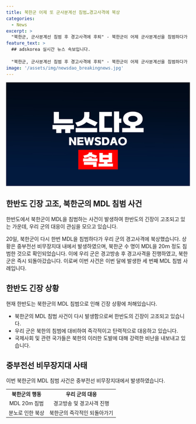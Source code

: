 ```yaml
---
title: 북한군 어제 또 군사분계선 침범…경고사격에 북상
categories:
  - News
excerpt: >
  "북한군, 군사분계선 침범 후 경고사격에 후퇴" - 북한군이 어제 군사분계선을 침범하다가 우리 군의 경고사격에 후퇴했습니다. 북한군은 중부전선 비무장지대에서 MDL을 20m 침범한 후 경고방송과 경고사격에 직면했고, 이에 후퇴했습니다. 이번 침범은 이번 달에 있었던 세 번째 사건입니다.
feature_text: >
  ## adskorea 실시간 뉴스 속보입니다.

  "북한군, 군사분계선 침범 후 경고사격에 후퇴" - 북한군이 어제 군사분계선을 침범하다가 우리 군의 경고사격에 후퇴했습니다. 북한군은 중부전선 비무장지대에서 MDL을 20m 침범한 후 경고방송과 경고사격에 직면했고, 이에 후퇴했습니다. 이번 침범은 이번 달에 있었던 세 번째 사건입니다.
image: '/assets/img/newsdao_breakingnews.jpg'
---
```


<p><img src="/assets/img/newsdao_breakingnews.jpg" alt="adskorea 속보" /></p>

<h2 data-ke-size="size26">한반도 긴장 고조, 북한군의 MDL 침범 사건</h2>

<p>한반도에서 북한군이 MDL을 침범하는 사건이 발생하여 한반도의 긴장이 고조되고 있는 가운데, 우리 군의 대응이 관심을 모으고 있습니다.</p>

<p data-ke-size="size16">20일, 북한군이 다시 한번 MDL을 침범하다가 우리 군의 경고사격에 북상했습니다. 상황은 중부전선 비무장지대 내에서 발생하였으며, 북한군 수 명이 MDL을 20ｍ 정도 침범한 것으로 확인되었습니다. 이에 우리 군은 경고방송 후 경고사격을 진행하였고, 북한군은 즉시 되돌아갔습니다. 이로써 이번 사건은 이번 달에 발생한 세 번째 MDL 침범 사례입니다.</p>

<h2 data-ke-size="size26">한반도 긴장 상황</h2>

<p>현재 한반도는 북한군의 MDL 침범으로 인해 긴장 상황에 처해있습니다.</p>

<ul>
  <li>북한군의 MDL 침범 사건이 다시 발생함으로써 한반도의 긴장이 고조되고 있습니다.</li>
  <li>우리 군은 북한의 침범에 대비하여 즉각적이고 탄력적으로 대응하고 있습니다.</li>
  <li>국제사회 및 관련 국가들은 북한의 이러한 도발에 대해 강력한 비난을 내보내고 있습니다.</li>
</ul>

<h2 data-ke-size="size26">중부전선 비무장지대 사태</h2>

<p>이번 북한군의 MDL 침범 사건은 중부전선 비무장지대에서 발생하였습니다.</p>

<table>
  <tr>
    <td style="text-align: center; height: 17px;"><b>북한군의 행동</b></td>
    <td style="text-align: center; height: 17px;"><b>우리 군의 대응</b></td>
  </tr>
  <tr>
    <td style="text-align: center; height: 17px;">MDL 20m 침범</td>
    <td style="text-align: center; height: 17px;">경고방송 및 경고사격 진행</td>
  </tr>
  <tr>
    <td style="text-align: center; height: 17px;">분노로 인한 북상</td>
    <td style="text-align: center; height: 17px;">북한군의 즉각적인 되돌아가기</td>
  </tr>
</table>

<p data-ke-size="size16">&nbsp;</p>

